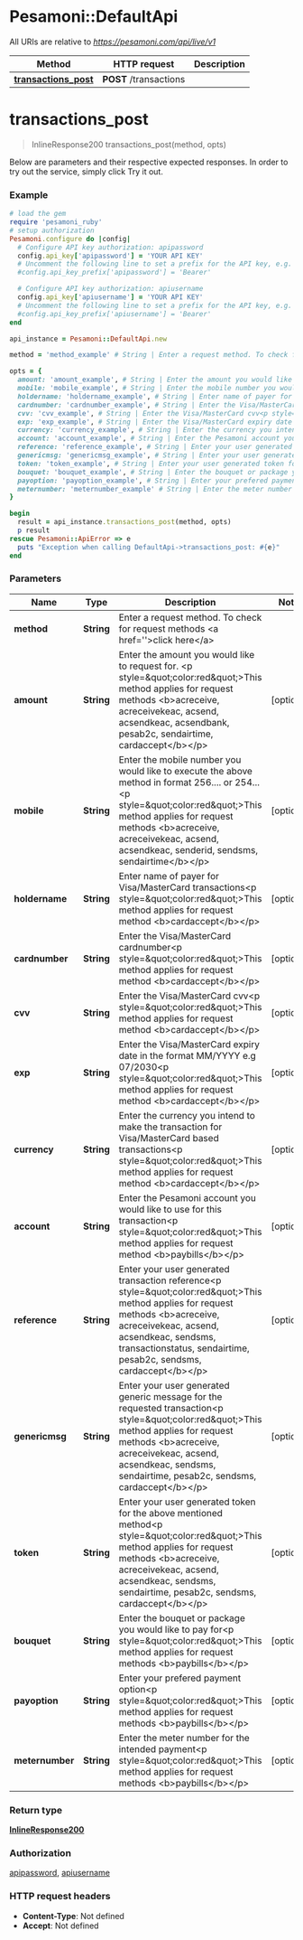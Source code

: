 # Pesamoni::DefaultApi

All URIs are relative to *https://pesamoni.com/api/live/v1*

Method | HTTP request | Description
------------- | ------------- | -------------
[**transactions_post**](DefaultApi.md#transactions_post) | **POST** /transactions | 


# **transactions_post**
> InlineResponse200 transactions_post(method, opts)



Below are parameters and their respective expected responses. In order to try out the service, simply click Try it out.

### Example
```ruby
# load the gem
require 'pesamoni_ruby'
# setup authorization
Pesamoni.configure do |config|
  # Configure API key authorization: apipassword
  config.api_key['apipassword'] = 'YOUR API KEY'
  # Uncomment the following line to set a prefix for the API key, e.g. 'Bearer' (defaults to nil)
  #config.api_key_prefix['apipassword'] = 'Bearer'

  # Configure API key authorization: apiusername
  config.api_key['apiusername'] = 'YOUR API KEY'
  # Uncomment the following line to set a prefix for the API key, e.g. 'Bearer' (defaults to nil)
  #config.api_key_prefix['apiusername'] = 'Bearer'
end

api_instance = Pesamoni::DefaultApi.new

method = 'method_example' # String | Enter a request method. To check for request methods <a href=''>click here</a>

opts = { 
  amount: 'amount_example', # String | Enter the amount you would like to request for. <p style=\"color:red\">This method applies for request methods <b>acreceive, acreceivekeac, acsend, acsendkeac, acsendbank, pesab2c, sendairtime, cardaccept</b></p>
  mobile: 'mobile_example', # String | Enter the mobile number you would like to execute the above method in format 256.... or 254...<p style=\"color:red\">This method applies for request methods <b>acreceive, acreceivekeac, acsend, acsendkeac, senderid, sendsms, sendairtime</b></p>
  holdername: 'holdername_example', # String | Enter name of payer for Visa/MasterCard transactions<p style=\"color:red\">This method applies for request method <b>cardaccept</b></p>
  cardnumber: 'cardnumber_example', # String | Enter the Visa/MasterCard cardnumber<p style=\"color:red\">This method applies for request method <b>cardaccept</b></p>
  cvv: 'cvv_example', # String | Enter the Visa/MasterCard cvv<p style=\"color:red\">This method applies for request method <b>cardaccept</b></p>
  exp: 'exp_example', # String | Enter the Visa/MasterCard expiry date in the format MM/YYYY e.g 07/2030<p style=\"color:red\">This method applies for request method <b>cardaccept</b></p>
  currency: 'currency_example', # String | Enter the currency you intend to make the transaction for Visa/MasterCard based transactions<p style=\"color:red\">This method applies for request method <b>cardaccept</b></p>
  account: 'account_example', # String | Enter the Pesamoni account you would like to use for this transaction<p style=\"color:red\">This method applies for request method <b>paybills</b></p>
  reference: 'reference_example', # String | Enter your user generated transaction reference<p style=\"color:red\">This method applies for request methods <b>acreceive, acreceivekeac, acsend, acsendkeac, sendsms, transactionstatus, sendairtime, pesab2c, sendsms, cardaccept</b></p>
  genericmsg: 'genericmsg_example', # String | Enter your user generated generic message for the requested transaction<p style=\"color:red\">This method applies for request methods <b>acreceive, acreceivekeac, acsend, acsendkeac, sendsms, sendairtime, pesab2c, sendsms, cardaccept</b></p>
  token: 'token_example', # String | Enter your user generated token for the above mentioned method<p style=\"color:red\">This method applies for request methods <b>acreceive, acreceivekeac, acsend, acsendkeac, sendsms, sendairtime, pesab2c, sendsms, cardaccept</b></p>
  bouquet: 'bouquet_example', # String | Enter the bouquet or package you would like to pay for<p style=\"color:red\">This method applies for request methods <b>paybills</b></p>
  payoption: 'payoption_example', # String | Enter your prefered payment option<p style=\"color:red\">This method applies for request methods <b>paybills</b></p>
  meternumber: 'meternumber_example' # String | Enter the meter number for the intended payment<p style=\"color:red\">This method applies for request methods <b>paybills</b></p>
}

begin
  result = api_instance.transactions_post(method, opts)
  p result
rescue Pesamoni::ApiError => e
  puts "Exception when calling DefaultApi->transactions_post: #{e}"
end
```

### Parameters

Name | Type | Description  | Notes
------------- | ------------- | ------------- | -------------
 **method** | **String**| Enter a request method. To check for request methods &lt;a href&#x3D;&#39;&#39;&gt;click here&lt;/a&gt; | 
 **amount** | **String**| Enter the amount you would like to request for. &lt;p style&#x3D;\&quot;color:red\&quot;&gt;This method applies for request methods &lt;b&gt;acreceive, acreceivekeac, acsend, acsendkeac, acsendbank, pesab2c, sendairtime, cardaccept&lt;/b&gt;&lt;/p&gt; | [optional] 
 **mobile** | **String**| Enter the mobile number you would like to execute the above method in format 256.... or 254...&lt;p style&#x3D;\&quot;color:red\&quot;&gt;This method applies for request methods &lt;b&gt;acreceive, acreceivekeac, acsend, acsendkeac, senderid, sendsms, sendairtime&lt;/b&gt;&lt;/p&gt; | [optional] 
 **holdername** | **String**| Enter name of payer for Visa/MasterCard transactions&lt;p style&#x3D;\&quot;color:red\&quot;&gt;This method applies for request method &lt;b&gt;cardaccept&lt;/b&gt;&lt;/p&gt; | [optional] 
 **cardnumber** | **String**| Enter the Visa/MasterCard cardnumber&lt;p style&#x3D;\&quot;color:red\&quot;&gt;This method applies for request method &lt;b&gt;cardaccept&lt;/b&gt;&lt;/p&gt; | [optional] 
 **cvv** | **String**| Enter the Visa/MasterCard cvv&lt;p style&#x3D;\&quot;color:red\&quot;&gt;This method applies for request method &lt;b&gt;cardaccept&lt;/b&gt;&lt;/p&gt; | [optional] 
 **exp** | **String**| Enter the Visa/MasterCard expiry date in the format MM/YYYY e.g 07/2030&lt;p style&#x3D;\&quot;color:red\&quot;&gt;This method applies for request method &lt;b&gt;cardaccept&lt;/b&gt;&lt;/p&gt; | [optional] 
 **currency** | **String**| Enter the currency you intend to make the transaction for Visa/MasterCard based transactions&lt;p style&#x3D;\&quot;color:red\&quot;&gt;This method applies for request method &lt;b&gt;cardaccept&lt;/b&gt;&lt;/p&gt; | [optional] 
 **account** | **String**| Enter the Pesamoni account you would like to use for this transaction&lt;p style&#x3D;\&quot;color:red\&quot;&gt;This method applies for request method &lt;b&gt;paybills&lt;/b&gt;&lt;/p&gt; | [optional] 
 **reference** | **String**| Enter your user generated transaction reference&lt;p style&#x3D;\&quot;color:red\&quot;&gt;This method applies for request methods &lt;b&gt;acreceive, acreceivekeac, acsend, acsendkeac, sendsms, transactionstatus, sendairtime, pesab2c, sendsms, cardaccept&lt;/b&gt;&lt;/p&gt; | [optional] 
 **genericmsg** | **String**| Enter your user generated generic message for the requested transaction&lt;p style&#x3D;\&quot;color:red\&quot;&gt;This method applies for request methods &lt;b&gt;acreceive, acreceivekeac, acsend, acsendkeac, sendsms, sendairtime, pesab2c, sendsms, cardaccept&lt;/b&gt;&lt;/p&gt; | [optional] 
 **token** | **String**| Enter your user generated token for the above mentioned method&lt;p style&#x3D;\&quot;color:red\&quot;&gt;This method applies for request methods &lt;b&gt;acreceive, acreceivekeac, acsend, acsendkeac, sendsms, sendairtime, pesab2c, sendsms, cardaccept&lt;/b&gt;&lt;/p&gt; | [optional] 
 **bouquet** | **String**| Enter the bouquet or package you would like to pay for&lt;p style&#x3D;\&quot;color:red\&quot;&gt;This method applies for request methods &lt;b&gt;paybills&lt;/b&gt;&lt;/p&gt; | [optional] 
 **payoption** | **String**| Enter your prefered payment option&lt;p style&#x3D;\&quot;color:red\&quot;&gt;This method applies for request methods &lt;b&gt;paybills&lt;/b&gt;&lt;/p&gt; | [optional] 
 **meternumber** | **String**| Enter the meter number for the intended payment&lt;p style&#x3D;\&quot;color:red\&quot;&gt;This method applies for request methods &lt;b&gt;paybills&lt;/b&gt;&lt;/p&gt; | [optional] 

### Return type

[**InlineResponse200**](InlineResponse200.md)

### Authorization

[apipassword](../README.md#apipassword), [apiusername](../README.md#apiusername)

### HTTP request headers

 - **Content-Type**: Not defined
 - **Accept**: Not defined




